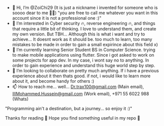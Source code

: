- 👋 Hi, I’m @ZoiChi29 (It is just a nickname i invented for someone who is soooo dear to me 💖💖) "you are free to call me whatever you want in this account since it is not a professional one :)"
- 👀 I’m interested in Cyber security 🔥, reverse engineering 🔥, and things that require a little bit of thinking. I love to understand them, and create my own version. But TBH... Although this is what i want and try to achieve... It doesnt work as it should be. too much to learn, too many mistakes to be made in order to gain a small expirince about this field x)
- 🌱 I’m currently learning Senior Student BS in Computer Science. trying to make mobile applications using flutter. Since i got asked to work on some projects for app dev. In my case, i wont say no to anything. In order to gain experience and understand this huge world step by step.
- 💞️ I’m looking to collaborate on pretty much anything. If i have a previous experience about it then thats good. if not, i would like to learn more about it, and become handy for others :)
- 📫 How to reach me... well... Dr.trax100@gmail.com (Main email), IIIMohammed.Hussein@gmail.com (Work email), +971 55 6022 988 (Whats)

"Programming ain't a destination, but a journey... so enjoy it :)"

Thanks for reading 💖 Hope you find something useful in my repo 💖

<!---
ZoiChi29/ZoiChi29 is a ✨ special ✨ repository because its `README.md` (this file) appears on your GitHub profile.
You can click the Preview link to take a look at your changes.
--->
